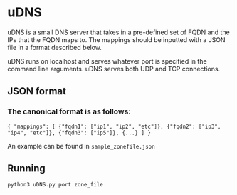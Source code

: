 uDNS
=====

uDNS is a small DNS server that takes in a pre-defined set of FQDN and the IPs that the FQDN maps to. The mappings should be inputted with a JSON file in a format described below.

uDNS runs on localhost and serves whatever port is specified in the command line arguments. uDNS serves both UDP and TCP connections.


JSON format
------
### The canonical format is as follows:
`
{
  "mappings": [
    {"fqdn1": ["ip1", "ip2", "etc"]},
    {"fqdn2": ["ip3", "ip4", "etc"]},
    {"fqdn3": ["ip5"]},
    {...}
  ]
}
`

An example can be found in `sample_zonefile.json`


Running
------
`python3 uDNS.py port zone_file`

